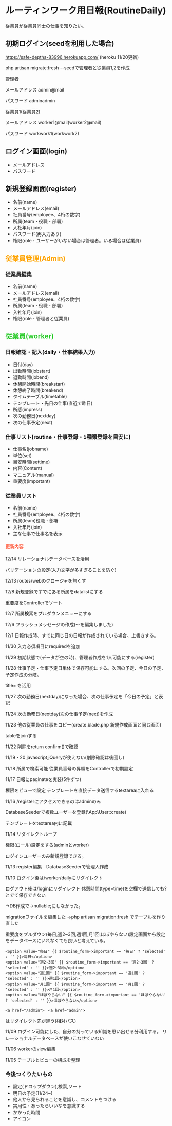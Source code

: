 # ルーティンワーク用日報(RoutineDaily)
従業員が従業員同士の仕事を知りたい。

## 初期ログイン(seedを利用した場合)

https://safe-depths-83996.herokuapp.com/ (heroku 11/20更新)

php artisan migrate:fresh --seedで管理者と従業員1,2を作成

管理者

メールアドレス admin@mail

パスワード adminadmin

従業員1(従業員2)

メールアドレス worker1@mail(worker2@mail)

パスワード workwork1(workwork2)


## ログイン画面(login)
- メールアドレス
- パスワード

## 新規登録画面(register)

- 名前(name)
- メールアドレス(email)
- 社員番号(employee、4桁の数字)
- 所属(team・役職・部署)
- 入社年月(join)
- パスワード(再入力あり)
- 権限(role・ユーザーがいない場合は管理者。いる場合は従業員)


## <font color="Orange">従業員管理(Admin)</font>
### 従業員編集
- 名前(name)
- メールアドレス(email)
- 社員番号(employee、4桁の数字)
- 所属(team・役職・部署)
- 入社年月(join)
- 権限(role・管理者と従業員)

## <font color="LimeGreen">従業員(worker)</font>

### 日報確認・記入(daily・仕事結果入力)
- 日付(day)
- 出勤時間(jobstart)
- 退勤時間(jobend)
- 休憩開始時間(breakstart)
- 休憩終了時間(breakend)
- タイムテーブル(timetable)
- テンプレート・先日の仕事(直近で昨日)
- 所感(impress)
- 次の勤務日(nextday)
- 次の仕事予定(next)


### 仕事リスト(routine・仕事登録・5種類登録を目安に)
- 仕事名(jobname)
- 単位(set)
- 目安時間(settime)
- 内容(Content)
- マニュアル(manual)
- 重要度(important)

### 従業員リスト
- 名前(name)
- 社員番号(employee、4桁の数字)
- 所属(team)役職・部署
- 入社年月(join)
- 主な仕事で仕事名を表示

#### <font color="tomato">更新内容</font>

12/14 リレーショナルデータベースを活用

バリデーションの設定(入力文字が多すぎることを防ぐ)

12/13 routes/webのクロージャを無くす

12/8 新規登録ですでにある所属をdatalistにする

重要度をControllerでソート

12/7 所属検索をプルダウンメニューにする

12/6 フラッシュメッセージの作成(～を編集しました)

12/1 日報作成時、すでに同じ日の日報が作成されている場合、上書きする。

11/30 入力必須項目にrequiredを追加

11/29 初期状態で(データが空の時)、管理者作成を1人可能にする(register)

11/28 仕事予定・仕事予定日単体で保存可能にする。次回の予定、今日の予定、予定作成の分岐。

title= を活用

11/27 次の勤務日(nextday)になった場合、次の仕事予定を「今日の予定」と表記

11/24 次の勤務日(nextday)次の仕事予定(next)を作成

11/23 他の従業員の仕事をコピー(create.blade.php 新規作成画面と同じ画面)

tableをjoinする

11/22 削除をreturn confirm()で確認

11/19・20 javascript,jQueryが使えない(削除確認は後回し)

11/18 所属で検索可能 従業員番号の昇順をControllerで初期設定

11/17 日報にpaginateを実装(5件ずつ)

権限をビューで設定 テンプレートを直接データ送信するtextareaに入れる

11/16 /registerにアクセスできるのはadminのみ

DatabaseSeederで複数ユーザーを登録(\App\User::create)

テンプレートをtextarea内に記載

11/14 リダイレクトループ 

権限(ロール)設定をする(adminとworker)

ログインユーザーのみ新規登録できる。

11/13 register編集　DatabaseSeederで管理人作成

11/10 ログイン後は/worker/dailyにリダイレクト

ログアウト後は/loginにリダイレクト
休憩時間(type=time)を空欄で送信しても?とでて保存できない

→DB作成で->nullable;にしなかった。

migrationファイルを編集した
→php artisan migration:fresh でテーブルを作り直した

重要度をプルダウン(毎日,週2~3回,週1回,月1回,ほぼやらない)設定画面から設定をデータベースにいれなくても良いと考えている。
```
<option value="毎日" {{ $routine_form->important == '毎日' ? 'selected' : '' }}>毎日</option>
<option value="週2~3回" {{ $routine_form->important == '週2~3回' ? 'selected' : '' }}>週2~3回</option>
<option value="週1回" {{ $routine_form->important == '週1回' ? 'selected' : '' }}>週1回</option>
<option value="月1回" {{ $routine_form->important == '月1回' ? 'selected' : '' }}>月1回</option>
<option value="ほぼやらない" {{ $routine_form->important == 'ほぼやらない' ? 'selected' : '' }}>ほぼやらない</option>
```
```
<a href="/admin">　<a href="admin">
```
はリダイレクト先が違う(相対パス)

11/09 ログイン可能にした、自分の持っている知識を思い出せる分利用する。
リレーショナルデータベースが使いこなせていない

11/06 workerのview編集

11/05 テーブルとビューの構成を整理


### 今後つくりたいもの 

- 設定(ドロップダウン),検索,ソート
- 明日の予定(11/24~)
- 他人から見られることを意識し、コメントをつける
- 実用性・あったらいいなを意識する
- かかった時間
- アイコン
